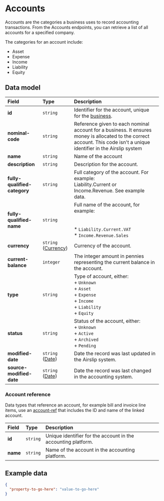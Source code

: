 # Accounts

<p class="description">Accounts are the categories a business uses to record accounting transactions. From the Accounts endpoints, you can retrieve a list of all accounts for a specified company.</p>

The categories for an account include:

- Asset
- Expense
- Income
- Liability
- Equity

## Data model

| Field | Type | Description |
| :- | :- | :- |
| **id** | `string` | Identifier for the account, unique for the [business](/data-model/shared/business). |
| **nominal-code** | `string` | Reference given to each nominal account for a business. It ensures money is allocated to the correct account. This code isn't a unique identifier in the Airslip system |
| **name** | `string` | Name of the account |
| **description** | `string` | Description for the account. |
| **fully-qualified-category** | `string` | Full category of the account. For example:  <br>Liability.Current or Income.Revenue. See example data. |
| **fully-qualified-name** | `string` | Full name of the account, for example:  <br><br>  <br>* `Liability.Current.VAT`<br>* `Income.Revenue.Sales` |
| **currency** | `string` ([Currency](/data-model/shared/currency/)) | Currency of the account. |
| **current-balance** | `integer` | The integer amount in pennies representing the current balance in the account. |
| **type** | `string` | Type of account, either:  <br>\+ `Unknown`  <br>\+ `Asset`  <br>\+ `Expense`  <br>\+ `Income`  <br>\+ `Liability`  <br>\+ `Equity` |
| **status** | `string` | Status of the account, either:  <br>\+ `Unknown`  <br>\+ `Active`  <br>\+ `Archived`  <br>\+ `Pending` |
| **modified-date** | `string` ([Date](/data-model/shared/date/)) | Date the record was last updated in the Airslip system. |
| **source-modified-date** | `string`  ([Date](/data-model/shared/date/)) | Date the record was last changed in the accounting system. |

### Account reference

Data types that reference an account, for example bill and invoice line items, use an [account-ref](/data-model/accounting/reference-types#account-ref) that includes the ID and name of the linked account.

| Field | Type | Description |
| :- | :- | :- |
| **id** | `string` | Unique identifier for the account in the accounting platform. |
| **name** | `string` | Name of the account in the accounting platform. |

## Example data

```json
{
  "property-to-go-here": "value-to-go-here"
}
```